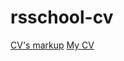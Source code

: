 # rsschool-cv
[CV's markup](https://gladdaria.github.io/rsschool-cv/cv)
[My CV](https://gladdaria.github.io/rsschool-cv/)
